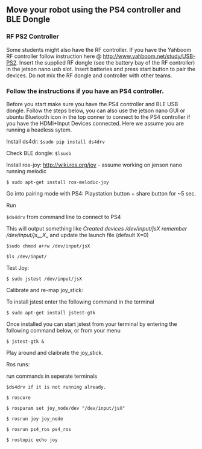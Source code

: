 ## Move your robot using the PS4 controller and BLE Dongle 

### RF PS2 Controller
Some students might also have the RF controller. If you have the Yahboom RF controller follow instruction here @ http://www.yahboom.net/study/USB-PS2. Insert the supplied RF dongle (see the 
battery bay of the RF controller) in the jetson nano usb slot. Insert batteries and press start button to pair the devices. Do not mix the RF 
dongle and controller with other teams.

### Follow the instructions if you have an PS4 controller.
Before you start make sure you have the PS4 controller and BLE USB dongle. Follow the steps below, you can also use the jetson nano GUI or ubuntu 
Bluetooth icon in the top conner to connect to the PS4 controller if you have the HDMI+Input Devices connected. Here we assume you are running a 
headless sytem. 

Install ds4dr: 
`$sudo pip install ds4drv`

Check BLE dongle:
`$lsusb`

Install ros-joy: http://wiki.ros.org/joy - assume working on jenson nano running melodic

`$ sudo apt-get install ros-melodic-joy`

Go into pairing mode with PS4: Playstation button + share button for ~5 sec.

Run 

`$ds4drv` from command line to connect to PS4

This will output something like _Created devices /dev/input/jsX
remember /dev/input/js__X__ and update the launch file (default X=0)

`$sudo chmod a+rw /dev/input/jsX`

`$ls /dev/input/`

Test Joy:

`$ sudo jstest /dev/input/jsX`

Calibrate and re-map joy_stick:

To install jstest enter the following command in the terminal

`$ sudo apt-get install jstest-gtk`

Once installed you can start jstest from your terminal by entering the following command below, or from your menu

`$ jstest-gtk & `

Play around and claibrate the joy_stick.

Ros runs: 

run commands in seperate terminals

`$ds4drv if it is not running already.`

`$ roscore `

`$ rosparam set joy_node/dev "/dev/input/jsX"`

`$ rosrun joy joy_node`

`$ rosrun ps4_ros ps4_ros`

`$ rostopic echo joy`





